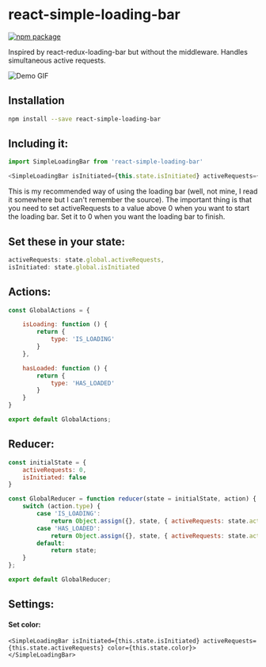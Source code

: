 # react-simple-loading-bar

[![npm package][npm-badge]][npm]

Inspired by react-redux-loading-bar but without the middleware. Handles simultaneous active requests.

![Demo GIF](https://user-images.githubusercontent.com/1689831/26979122-0c1f73e8-4d2e-11e7-89a3-6f99de87ced3.gif)


## Installation

```bash
npm install --save react-simple-loading-bar
```


## Including it:
```javascript
import SimpleLoadingBar from 'react-simple-loading-bar'

<SimpleLoadingBar isInitiated={this.state.isInitiated} activeRequests={this.state.activeRequests}></SimpleLoadingBar>
```

This is my recommended way of using the loading bar (well, not mine, I read it somewhere but I can't remember the source). The important thing is that you need to set activeRequests to a value above 0 when you want to start the loading bar. Set it to 0 when you want the loading bar to finish.

## Set these in your state:
```javascript
activeRequests: state.global.activeRequests,
isInitiated: state.global.isInitiated
```


## Actions:
```javascript
const GlobalActions = {

    isLoading: function () {
        return {
            type: 'IS_LOADING'
        }
    },

    hasLoaded: function () {
        return {
            type: 'HAS_LOADED'
        }
    }
}

export default GlobalActions;
```

## Reducer:
```javascript
const initialState = {
    activeRequests: 0,
    isInitiated: false
}

const GlobalReducer = function reducer(state = initialState, action) {
    switch (action.type) {
        case 'IS_LOADING':
            return Object.assign({}, state, { activeRequests: state.activeRequests + 1, isInitiated: true });
        case 'HAS_LOADED':
            return Object.assign({}, state, { activeRequests: state.activeRequests - 1 });
        default:
            return state;
    }
};

export default GlobalReducer;
```

## Settings:

#### Set color:
```
<SimpleLoadingBar isInitiated={this.state.isInitiated} activeRequests={this.state.activeRequests} color={this.state.color}></SimpleLoadingBar>
```

[npm-badge]: https://img.shields.io/npm/v/npm-package.png?style=flat-square
[npm]: https://www.npmjs.com/package/react-simple-loading-bar
